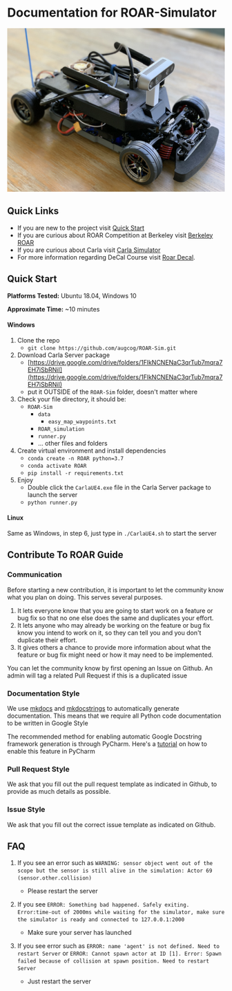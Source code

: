 # **Documentation for ROAR-Simulator**

![](images/ROAR_Car_1.jpg)

## Quick Links

* If you are new to the project visit [Quick Start](#quick-start)
* If you are curious about ROAR Competition at Berkeley visit [Berkeley ROAR](https://vivecenter.berkeley.edu/research1/roar/)
* If you are curious about Carla visit [Carla Simulator](https://carla.org)
* For more information regarding DeCal Course visit [Roar Decal](https://roar-decal.github.io/ROAR.html).



## Quick Start
**Platforms Tested:** Ubuntu 18.04, Windows 10
    
**Approximate Time:** ~10 minutes    

#### Windows
1. Clone the repo
    - `git clone https://github.com/augcog/ROAR-Sim.git`
2. Download Carla Server package
    - [https://drive.google.com/drive/folders/1FlkNCNENaC3qrTub7mqra7EH7iSbRNiI](https://drive.google.com/drive/folders/1FlkNCNENaC3qrTub7mqra7EH7iSbRNiI)
    - put it OUTSIDE of the `ROAR-Sim` folder, doesn't matter where
3. Check your file directory, it should be:
    - `ROAR-Sim`
        - `data`
            - `easy_map_waypoints.txt`
        - `ROAR_simulation`
        - `runner.py`
        - ... other files and folders
4. Create virtual environment and install dependencies
    - `conda create -n ROAR python=3.7`
    - `conda activate ROAR`
    - `pip install -r requirements.txt`
5. Enjoy
    - Double click the `CarlaUE4.exe` file in the Carla Server package to launch the server
    - `python runner.py`
        
#### Linux
Same as Windows, in step 6, just type in `./CarlaUE4.sh` to start the server
    
## Contribute To ROAR Guide
### Communication
Before starting a new contribution, it is important to let the community know what you plan on doing. This serves several purposes.

1. It lets everyone know that you are going to start work on a feature or bug fix so that no one else does the same and duplicates your effort.
2. It lets anyone who may already be working on the feature or bug fix know you intend to work on it, so they can tell you and you don't duplicate their effort.
3. It gives others a chance to provide more information about what the feature or bug fix might need or how it may need to be implemented.

You can let the community know by first opening an Issue on Github. An admin will tag a related Pull Request if this is a duplicated issue

### Documentation Style
We use [mkdocs](https://www.mkdocs.org/) and [mkdocstrings](https://github.com/pawamoy/mkdocstrings) to automatically generate documentation. 
This means that we require all Python code documentation to be written in Google Style

The recommended method for enabling automatic Google Docstring framework generation is through PyCharm. Here's a [tutorial](https://intellij-support.jetbrains.com/hc/en-us/community/posts/360000218290-Configure-google-docstring) on how to enable this feature in PyCharm 

### Pull Request Style
We ask that you fill out the pull request template as indicated in Github, to provide as much details as possible. 

### Issue Style
We ask that you fill out the correct issue template as indicated on Github. 



## FAQ
1. If you see an error such as 
`
WARNING: sensor object went out of the scope but the sensor is still alive in the simulation: Actor 69 (sensor.other.collision) ` 

    - Please restart the server


2. If you see `ERROR: Something bad happened. Safely exiting. Error:time-out of 2000ms while waiting for the simulator, make sure the simulator is ready and connected to 127.0.0.1:2000`
    - Make sure your server has launched
    
3. If you see error such as 
`ERROR: name 'agent' is not defined. Need to restart Server` or `ERROR: Cannot spawn actor at ID [1]. Error: Spawn failed because of collision at spawn position. Need to restart Server`
    - Just restart the server
    
